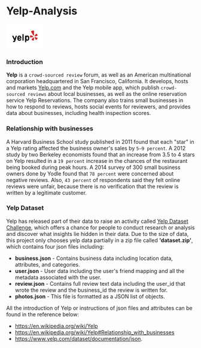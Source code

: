 # Yelp-Analysis

<img src="Yelp_RGB_fullcolor_outline.png" width="100">

### Introduction
**Yelp** is a `crowd-sourced review` forum, as well as an American multinational corporation headquartered in San Francisco, 
California. It develops, hosts and markets [Yelp.com](https://www.yelp.com) and the Yelp mobile app, which publish 
`crowd-sourced reviews` about local businesses, as well as the online reservation service Yelp Reservations. 
The company also trains small businesses in how to respond to reviews, hosts social events for reviewers, and 
provides data about businesses, including health inspection scores.

### Relationship with businesses
A Harvard Business School study published in 2011 found that each "star" in a Yelp rating affected the business owner's 
sales by `5–9 percent`. A 2012 study by two Berkeley economists found that an increase from 3.5 to 4 stars on Yelp 
resulted in a `19 percent` increase in the chances of the restaurant being booked during peak hours. A 2014 survey of 
300 small business owners done by Yodle found that `78 percent` were concerned about negative reviews. Also, `43 percent` 
of respondents said they felt online reviews were unfair, because there is no verification that the review is written 
by a legitimate customer.


### Yelp Dataset
Yelp has released part of their data to raise an activity called 
[Yelp Dataset Challenge](https://www.yelp.com/dataset/challenge), which offers a chance for people to conduct research 
or analysis and discover what insights lie hidden in their data. Due to the size of data, this project only chooses 
yelp data partially in a zip file called **'dataset.zip'**, which contains four json files including:

- **business.json** - Contains business data including location data, attributes, and categories.
- **user.json** - User data including the user's friend mapping and all the metadata associated with the user.
- **review.json** - Contains full review text data including the user_id that wrote the review and the business_id the review 
is written for.
- **photos.json** - This file is formatted as a JSON list of objects.

All the introduction of Yelp or instructions of json files and attributes can be found in the reference below:

- https://en.wikipedia.org/wiki/Yelp
- https://en.wikipedia.org/wiki/Yelp#Relationship_with_businesses
- https://www.yelp.com/dataset/documentation/json.
